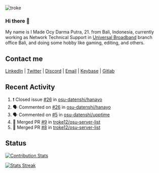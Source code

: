 ![troke](https://cardivo.vercel.app/api?name=I%20Made%20Ocy%20Darma%20Putra&description=Just%20pull-stack%20developer&image=https://avatars.githubusercontent.com/u/10250068?v=4&backgroundColor=%23DE834D)

### Hi there 👋

My name is I Made Ocy Darma Putra, 21. from Bali, Indonesia, currently working as Network Technical Support in [Universal Broadband](https://universal.net.id) branch office Bali, and doing some hobby like gaming, editing, and others.

## Contact me

[LinkedIn](https://linkedin.com/in/troke) | [Twitter](https://twitter.com/darma_ochi) | [Discord](https://link.troke.id/discord) | <a href="mailto:ochi@troke.id">Email</a> | [Keybase](https://keybase.io/troke) | [Gitlab](https://gitlab.com/troke12)

## Recent Activity

<!--START_SECTION:activity-->
1. ❗️ Closed issue [#26](https://github.com/osu-datenshi/hanayo/issues/26) in [osu-datenshi/hanayo](https://github.com/osu-datenshi/hanayo)
2. 🗣 Commented on [#26](https://github.com/osu-datenshi/hanayo/issues/26) in [osu-datenshi/hanayo](https://github.com/osu-datenshi/hanayo)
3. 🗣 Commented on [#5](https://github.com/osu-datenshi/upptime/issues/5) in [osu-datenshi/upptime](https://github.com/osu-datenshi/upptime)
4. 🎉 Merged PR [#9](https://github.com/troke12/osu-server-list/pull/9) in [troke12/osu-server-list](https://github.com/troke12/osu-server-list)
5. 🎉 Merged PR [#8](https://github.com/troke12/osu-server-list/pull/8) in [troke12/osu-server-list](https://github.com/troke12/osu-server-list)
<!--END_SECTION:activity-->

## Status

[![Contribution Stats](https://github-contribution-stats.vercel.app/api/?username=troke12)](https://github.com/LordDashMe/github-contribution-stats/)

[![Stats Streak](https://github-readme-streak-stats.herokuapp.com/?user=troke12)](https://github.com/troke12/)

